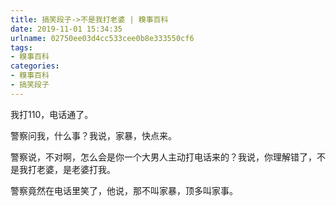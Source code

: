 ```yaml
---
title: 搞笑段子->不是我打老婆 | 糗事百科
date: 2019-11-01 15:34:35
urlname: 02750ee03d4cc533cee0b8e333550cf6
tags: 
- 糗事百科
categories:
- 糗事百科
- 搞笑段子
---
```

我打110，电话通了。

警察问我，什么事？我说，家暴，快点来。

警察说，不对啊，怎么会是你一个大男人主动打电话来的？我说，你理解错了，不是我打老婆，是老婆打我。

警察竟然在电话里笑了，他说，那不叫家暴，顶多叫家事。



